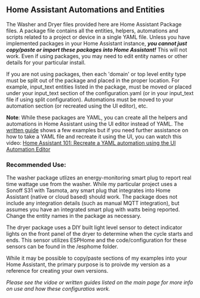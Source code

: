 ## Home Assistant Automations and Entities
The Washer and Dryer files provided here are Home Assistant Package files.  A package file contains all the entities, helpers, automations and scripts related to a project or device in a single YAML file.  Unless you have implemented packages in your Home Assistant instance, **_you cannot just copy/paste or import these packages into Home Assistant!_**  This will not work. Even if using packages, you may need to edit entity names or other details for your particular install.

If you are not using packages, then each 'domain' or top level entity type must be split out of the package and placed in the proper location.  For example, input_text entities listed in the package, must be moved or placed under your input_text section of the configuration.yaml (or in your input_text file if using split configuration).  Automations must be moved to your automation section (or recreated using the UI editor), etc.

**Note**: While these packages are YAML, you can create all the helpers and automations in Home Assistant using the UI editor instead of YAML.  The [written guide](https://resinchemtech.blogspot.com/2024/01/washer-dryer-updated.html) shows a few examples but if you need further assistance on how to take a YAML file and recreate it using the UI, you can watch this video: [Home Assistant 101: Recreate a YAML automation using the UI Automation Editor](https://youtu.be/F3YjWCs7Czc)

### Recommended Use:

The washer package utlizes an energy-monitoring smart plug to report real time wattage use from the washer.  While my particular project uses a Sonoff S31 with Tasmota, any smart plug that integrates into Home Assistant (native or cloud based) should work.  The package does not include any integration details (such as manual MQTT integration), but assumes you have an integrated smart plug with watts being reported.  Change the entity names in the package as necessary.

The dryer package uses a DIY built light level sensor to detect indicator lights on the front panel of the dryer to determine when the cycle starts and ends.  This sensor utilizes ESPHome and the code/configuration for these sensors can be found in the /esphome folder.

While it may be possible to copy/paste sections of my examples into your Home Assistant, the primary purpose is to proivde my version as a reference for creating your own versions. 

_Please see the vidoe or written guides listed on the main page for more info on use and how these configuratios work._
